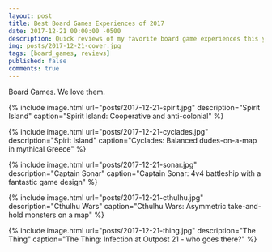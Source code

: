 ```yaml
---
layout: post
title: Best Board Games Experiences of 2017
date: 2017-12-21 00:00:00 -0500
description: Quick reviews of my favorite board game experiences this year
img: posts/2017-12-21-cover.jpg
tags: [board_games, reviews]
published: false
comments: true
---
```


Board Games.  We love them.

{% include image.html url="posts/2017-12-21-spirit.jpg" description="Spirit Island" caption="Spirit Island: Cooperative and anti-colonial" %}


{% include image.html url="posts/2017-12-21-cyclades.jpg" description="Spirit Island" caption="Cyclades: Balanced dudes-on-a-map in mythical Greece" %}

{% include image.html url="posts/2017-12-21-sonar.jpg" description="Captain Sonar" caption="Captain Sonar: 4v4 battleship with a fantastic game design" %}

{% include image.html url="posts/2017-12-21-cthulhu.jpg" description="Cthulhu Wars" caption="Cthulhu Wars: Asymmetric take-and-hold monsters on a map" %}

{% include image.html url="posts/2017-12-21-thing.jpg" description="The Thing" caption="The Thing: Infection at Outpost 21 - who goes there?" %}





